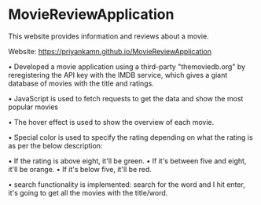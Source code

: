 # MovieReviewApplication
This website provides information and reviews about a movie.

Website: https://priyankamn.github.io/MovieReviewApplication

•	Developed a movie application using a third-party "themoviedb.org" by reregistering the API key with the IMDB service, which gives a giant database of movies with the title and ratings.

•	JavaScript is used to fetch requests to get the data and show the most popular movies

•	The hover effect is used to show the overview of each movie.

•	Special color is used to specify the rating depending on what the rating is as per the below description:

•	If the rating is above eight, it'll be green.
•	If it's between five and eight, it'll be orange.
•	If it's below five, it'll be red.

•	search functionality is implemented: search for the word and I hit enter, it's going to get all the movies with the title/word.
